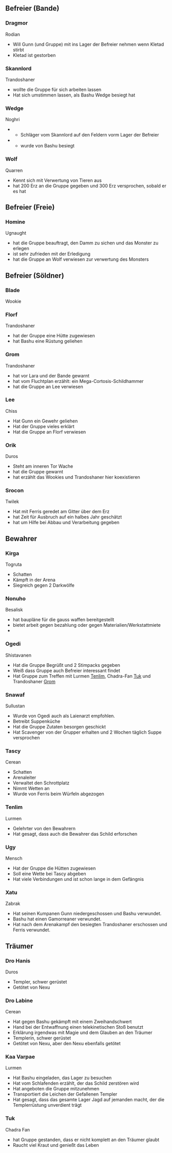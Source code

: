 
## Befreier (Bande)


### Dragmor
Rodian
* Will Gunn (und Gruppe) mit ins Lager der Befreier nehmen wenn Kletad stirbt
* Kletad ist gestorben


### Skannlord
Trandoshaner
* wollte die Gruppe für sich arbeiten lassen
* Hat sich umstimmen lassen, als Bashu Wedge besiegt hat


### Wedge
Noghri
* + Schläger vom Skannlord auf den Feldern vorm Lager der Befreier
* + wurde von Bashu besiegt


### Wolf
Quarren
* Kennt sich mit Verwertung von Tieren aus
* hat 200 Erz an die Gruppe gegeben und 300 Erz versprochen, sobald er es hat

## Befreier (Freie)


### Homine
Ugnaught
* hat die Gruppe beauftragt, den Damm zu sichen und das Monster zu erlegen
* ist sehr zufrieden mit der Erledigung
* hat die Gruppe an Wolf verwiesen zur verwertung des Monsters

## Befreier (Söldner)


### Blade
Wookie


### Florf
Trandoshaner
* hat der Gruppe eine Hütte zugewiesen
* hat Bashu eine Rüstung geliehen


### Grom
Trandoshaner
* hat vor Lara und der Bande gewarnt
* hat vom Fluchtplan erzählt: ein Mega-Cortosis-Schildhammer
* hat die Gruppe an Lee verwiesen


### Lee
Chiss
* Hat Gunn ein Gewehr geliehen
* Hat der Gruppe vieles erklärt
* Hat die Gruppe an Florf verwiesen


### Orik
Duros
* Steht am inneren Tor Wache
* hat die Gruppe gewarnt
* hat erzählt das Wookies und Trandoshaner hier koexistieren


### Srocon
Twilek
* Hat mit Ferris geredet am Gitter über dem Erz
* hat Zeit für Ausbruch auf ein halbes Jahr geschätzt
* hat um Hilfe bei Abbau und Verarbeitung gegeben

## Bewahrer


### Kirga
Togruta
* Schatten
* Kämpft in der Arena
* Siegreich gegen 2 Darkwölfe


### Nonuho
Besalisk
* hat baupläne für die gauss waffen bereitgestellt
* bietet arbeit gegen bezahlung oder gegen Materialien/Werkstattmiete
* 


### Ogedi
Shistavanen
* Hat die Gruppe Begrüßt und 2 Stimpacks gegeben
* Weiß dass Gruppe auch Befreier interessant findet
* Hat Gruppe zum Treffen mit Lurmen [Tenlim](/NPC/Tenlim.md), Chadra-Fan [Tuk](/NPC/Tuk.md) und Trandoshaner [Grom](/NPC/Grom.md)


### Snawaf
Sullustan
* Wurde von Ogedi auch als Laienarzt empfohlen.
* Betreibt Suppenküche
* Hat die Gruppe Zutaten besorgen geschickt
* Hat Scavenger von der Grupper erhalten und 2 Wochen täglich Suppe versprochen


### Tascy
Cerean
* Schatten
* Arenaleiter
* Verwaltet den Schrottplatz
* Nimmt Wetten an
* Wurde von Ferris beim Würfeln abgezogen


### Tenlim
Lurmen
* Gelehrter von den Bewahrern
* Hat gesagt, dass auch die Bewahrer das Schild erforschen


### Ugy
Mensch
* Hat der Gruppe die Hütten zugewiesen
* Soll eine Wette bei Tascy abgeben
* Hat viele Verbindungen und ist schon lange in dem Gefängnis


### Xatu
Zabrak
* Hat seinen Kumpanen Gunn niedergeschossen und Bashu verwundet.
* Bashu hat einen Gamorreaner verwundet.
* Hat nach dem Arenakampf den besiegten Trandoshaner erschossen und Ferris verwundet.

## Träumer


### Dro Hanis
Duros
* Templer, schwer gerüstet
* Getötet von Nexu


### Dro Labine
Cerean
* Hat gegen Bashu gekämpft mit einem Zweihandschwert
* Hand bei der Entwaffnung einen telekinetischen Stoß benutzt
* Erklärung irgendwas mit Magie und dem Glauben an den Träumer
* Templerin, schwer gerüstet
* Getötet von Nexu, aber den Nexu ebenfalls getötet


### Kaa Varpae
Lurmen
* Hat Bashu eingeladen, das Lager zu besuchen
* Hat vom Schlafenden erzählt, der das Schild zerstören wird
* Hat angeboten die Gruppe mitzunehmen
* Transportiert die Leichen der Gefallenen Templer
* Hat gesagt, dass das gesamte Lager Jagd auf jemanden macht, der die Templerrüstung unverdient trägt


### Tuk
Chadra Fan
* hat Gruppe gestanden, dass er nicht komplett an den Träumer glaubt
* Raucht viel Kraut und genießt das Leben
